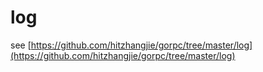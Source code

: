 # log

see [https://github.com/hitzhangjie/gorpc/tree/master/log](https://github.com/hitzhangjie/gorpc/tree/master/log)

